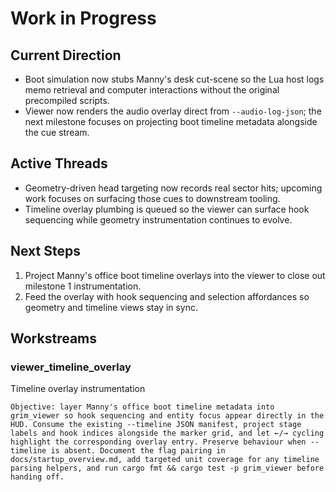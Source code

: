 # Work in Progress

## Current Direction
- Boot simulation now stubs Manny's desk cut-scene so the Lua host logs memo retrieval and computer interactions without the original precompiled scripts.
- Viewer now renders the audio overlay direct from `--audio-log-json`; the next milestone focuses on projecting boot timeline metadata alongside the cue stream.

## Active Threads
- Geometry-driven head targeting now records real sector hits; upcoming work focuses on surfacing those cues to downstream tooling.
- Timeline overlay plumbing is queued so the viewer can surface hook sequencing while geometry instrumentation continues to evolve.

## Next Steps
1. Project Manny's office boot timeline overlays into the viewer to close out milestone 1 instrumentation.
2. Feed the overlay with hook sequencing and selection affordances so geometry and timeline views stay in sync.

## Workstreams

### viewer_timeline_overlay
Timeline overlay instrumentation

```
Objective: layer Manny's office boot timeline metadata into grim_viewer so hook sequencing and entity focus appear directly in the HUD. Consume the existing --timeline JSON manifest, project stage labels and hook indices alongside the marker grid, and let ←/→ cycling highlight the corresponding overlay entry. Preserve behaviour when --timeline is absent. Document the flag pairing in docs/startup_overview.md, add targeted unit coverage for any timeline parsing helpers, and run cargo fmt && cargo test -p grim_viewer before handing off.
```
